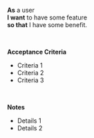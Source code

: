 **As** a user<br>
**I want** to have some feature<br>
**so that** I have some benefit.

<br>

**Acceptance Criteria**

- Criteria 1
- Criteria 2
- Criteria 3

<br>

**Notes**

- Details 1
- Details 2
